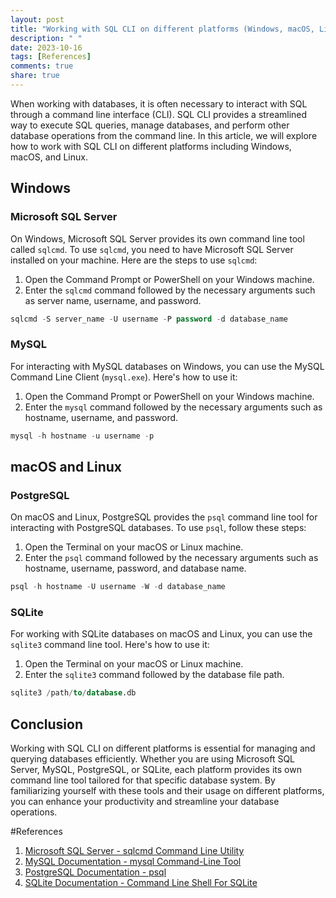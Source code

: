 ```yaml
---
layout: post
title: "Working with SQL CLI on different platforms (Windows, macOS, Linux)"
description: " "
date: 2023-10-16
tags: [References]
comments: true
share: true
---
```


When working with databases, it is often necessary to interact with SQL through a command line interface (CLI). SQL CLI provides a streamlined way to execute SQL queries, manage databases, and perform other database operations from the command line. In this article, we will explore how to work with SQL CLI on different platforms including Windows, macOS, and Linux.

## Windows

### Microsoft SQL Server

On Windows, Microsoft SQL Server provides its own command line tool called `sqlcmd`. To use `sqlcmd`, you need to have Microsoft SQL Server installed on your machine. Here are the steps to use `sqlcmd`:

1. Open the Command Prompt or PowerShell on your Windows machine.
2. Enter the `sqlcmd` command followed by the necessary arguments such as server name, username, and password.

```sql
sqlcmd -S server_name -U username -P password -d database_name
```

### MySQL

For interacting with MySQL databases on Windows, you can use the MySQL Command Line Client (`mysql.exe`). Here's how to use it:

1. Open the Command Prompt or PowerShell on your Windows machine.
2. Enter the `mysql` command followed by the necessary arguments such as hostname, username, and password.

```sql
mysql -h hostname -u username -p
```

## macOS and Linux

### PostgreSQL

On macOS and Linux, PostgreSQL provides the `psql` command line tool for interacting with PostgreSQL databases. To use `psql`, follow these steps:

1. Open the Terminal on your macOS or Linux machine.
2. Enter the `psql` command followed by the necessary arguments such as hostname, username, password, and database name.

```sql
psql -h hostname -U username -W -d database_name
```

### SQLite

For working with SQLite databases on macOS and Linux, you can use the `sqlite3` command line tool. Here's how to use it:

1. Open the Terminal on your macOS or Linux machine.
2. Enter the `sqlite3` command followed by the database file path.

```sql
sqlite3 /path/to/database.db
```

## Conclusion

Working with SQL CLI on different platforms is essential for managing and querying databases efficiently. Whether you are using Microsoft SQL Server, MySQL, PostgreSQL, or SQLite, each platform provides its own command line tool tailored for that specific database system. By familiarizing yourself with these tools and their usage on different platforms, you can enhance your productivity and streamline your database operations.

#References
1. [Microsoft SQL Server - sqlcmd Command Line Utility](https://docs.microsoft.com/en-us/sql/tools/sqlcmd-utility?view=sql-server-ver15)
2. [MySQL Documentation - mysql Command-Line Tool](https://dev.mysql.com/doc/mysql-shell/8.0/en/mysql-command-line-client.html)
3. [PostgreSQL Documentation - psql](https://www.postgresql.org/docs/current/app-psql.html)
4. [SQLite Documentation - Command Line Shell For SQLite](https://sqlite.org/cli.html)